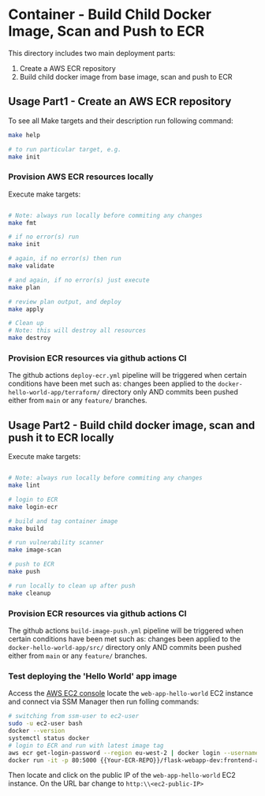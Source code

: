# Container - Build Child Docker Image, Scan and Push to ECR

This directory includes two main deployment parts:
1. Create a AWS ECR repository
2. Build child docker image from base image, scan and push to ECR

## Usage Part1 - Create an AWS ECR repository

To see all Make targets and their description run following command:

```bash
make help

# to run particular target, e.g.
make init
```

### Provision AWS ECR resources locally

Execute make targets:
```bash

# Note: always run locally before commiting any changes
make fmt

# if no error(s) run
make init

# again, if no error(s) then run
make validate

# and again, if no error(s) just execute
make plan

# review plan output, and deploy
make apply

# Clean up
# Note: this will destroy all resources
make destroy
```

### Provision ECR resources via github actions CI

The github actions `deploy-ecr.yml` pipeline will be triggered when certain conditions have been met such as:
changes been applied to the `docker-hello-world-app/terraform/` directory only AND commits been pushed either from `main` or any `feature/` branches.


## Usage Part2 - Build child docker image, scan and push it to ECR locally

Execute make targets:
```bash

# Note: always run locally before commiting any changes
make lint

# login to ECR
make login-ecr

# build and tag container image
make build

# run vulnerability scanner
make image-scan

# push to ECR 
make push

# run locally to clean up after push
make cleanup
```

### Provision ECR resources via github actions CI

The github actions `build-image-push.yml` pipeline will be triggered when certain conditions have been met such as:
changes been applied to the `docker-hello-world-app/src/` directory only AND commits been pushed either from `main` or any `feature/` branches.

### Test deploying the 'Hello World' app image

Access the [AWS EC2 console](https://eu-west-2.console.aws.amazon.com/ec2/home?region=eu-west-2#Instances:) locate the `web-app-hello-world` EC2 instance and connect via SSM Manager then run folling commands:
```bash
# switching from ssm-user to ec2-user
sudo -u ec2-user bash
docker --version
systemctl status docker
# login to ECR and run with latest image tag
aws ecr get-login-password --region eu-west-2 | docker login --username AWS  --password-stdin {{Your-ECR-REPO}}
docker run -it -p 80:5000 {{Your-ECR-REPO}}/flask-webapp-dev:frontend-apps-hello-world-0.0.1
```

Then locate and click on the public IP of the `web-app-hello-world` EC2 instance. On the URL bar change to `http:\\<ec2-public-IP>`

